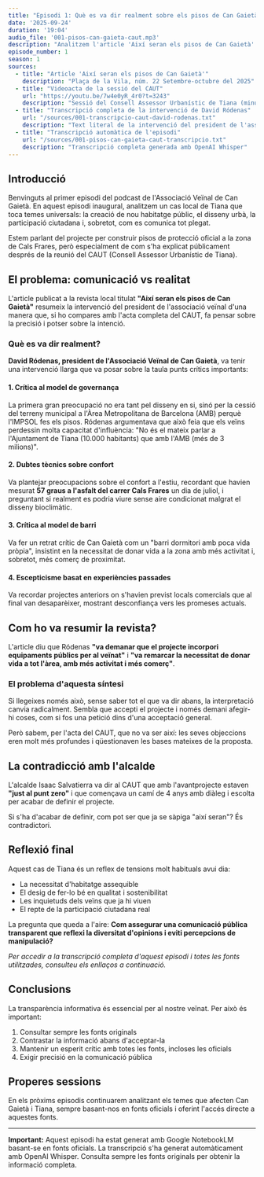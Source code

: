 ```yaml
---
title: "Episodi 1: Què es va dir realment sobre els pisos de Can Gaietà al CAUT?"
date: '2025-09-24'
duration: '19:04'
audio_file: '001-pisos-can-gaieta-caut.mp3'
description: "Analitzem l'article 'Així seran els pisos de Can Gaietà' i contrastem amb el que realment es va dir a la sessió del CAUT. Una exploració sobre comunicació, transparència i participació veïnal."
episode_number: 1
season: 1
sources:
  - title: "Article 'Així seran els pisos de Can Gaietà'"
    description: "Plaça de la Vila, núm. 22 Setembre-octubre del 2025"
  - title: "Videoacta de la sessió del CAUT"
    url: "https://youtu.be/7w4e0yR_4r0?t=3243"
    description: "Sessió del Consell Assessor Urbanístic de Tiana (minut 54:03 - intervenció David Ródenas)"
  - title: "Transcripció completa de la intervenció de David Ródenas"
    url: "/sources/001-transcripcio-caut-david-rodenas.txt"
    description: "Text literal de la intervenció del president de l'associació veïnal"
  - title: "Transcripció automàtica de l'episodi"
    url: "/sources/001-pisos-can-gaieta-caut-transcripcio.txt"
    description: "Transcripció completa generada amb OpenAI Whisper"
---
```


## Introducció

Benvinguts al primer episodi del podcast de l'Associació Veïnal de Can Gaietà. En aquest episodi inaugural, analitzem un cas local de Tiana que toca temes universals: la creació de nou habitatge públic, el disseny urbà, la participació ciutadana i, sobretot, com es comunica tot plegat.

Estem parlant del projecte per construir pisos de protecció oficial a la zona de Cals Frares, però especialment de com s'ha explicat públicament després de la reunió del CAUT (Consell Assessor Urbanístic de Tiana).

## El problema: comunicació vs realitat

L'article publicat a la revista local titulat **"Així seran els pisos de Can Gaietà"** resumeix la intervenció del president de l'associació veïnal d'una manera que, si ho compares amb l'acta completa del CAUT, fa pensar sobre la precisió i potser sobre la intenció.

### Què es va dir realment?

**David Ródenas, president de l'Associació Veïnal de Can Gaietà**, va tenir una intervenció llarga que va posar sobre la taula punts crítics importants:

#### 1. Crítica al model de governança
La primera gran preocupació no era tant pel disseny en si, sinó per la cessió del terreny municipal a l'Àrea Metropolitana de Barcelona (AMB) perquè l'IMPSOL fes els pisos. Ródenas argumentava que això feia que els veïns perdessin molta capacitat d'influència: "No és el mateix parlar a l'Ajuntament de Tiana (10.000 habitants) que amb l'AMB (més de 3 milions)".

#### 2. Dubtes tècnics sobre confort
Va plantejar preocupacions sobre el confort a l'estiu, recordant que havien mesurat **57 graus a l'asfalt del carrer Cals Frares** un dia de juliol, i preguntant si realment es podria viure sense aire condicionat malgrat el disseny bioclimàtic.

#### 3. Crítica al model de barri
Va fer un retrat crític de Can Gaietà com un "barri dormitori amb poca vida pròpia", insistint en la necessitat de donar vida a la zona amb més activitat i, sobretot, més comerç de proximitat.

#### 4. Escepticisme basat en experiències passades
Va recordar projectes anteriors on s'havien previst locals comercials que al final van desaparèixer, mostrant desconfiança vers les promeses actuals.

## Com ho va resumir la revista?

L'article diu que Ródenas **"va demanar que el projecte incorpori equipaments públics per al veïnat"** i **"va remarcar la necessitat de donar vida a tot l'àrea, amb més activitat i més comerç"**.

### El problema d'aquesta síntesi

Si llegeixes només això, sense saber tot el que va dir abans, la interpretació canvia radicalment. Sembla que accepti el projecte i només demani afegir-hi coses, com si fos una petició dins d'una acceptació general.

Però sabem, per l'acta del CAUT, que no va ser així: les seves objeccions eren molt més profundes i qüestionaven les bases mateixes de la proposta.

## La contradicció amb l'alcalde

L'alcalde Isaac Salvatierra va dir al CAUT que amb l'avantprojecte estaven **"just al punt zero"** i que començava un camí de 4 anys amb diàleg i escolta per acabar de definir el projecte.

Si s'ha d'acabar de definir, com pot ser que ja se sàpiga "així seran"? És contradictori.

## Reflexió final

Aquest cas de Tiana és un reflex de tensions molt habituals avui dia:
- La necessitat d'habitatge assequible
- El desig de fer-lo bé en qualitat i sostenibilitat
- Les inquietuds dels veïns que ja hi viuen
- El repte de la participació ciutadana real

La pregunta que queda a l'aire: **Com assegurar una comunicació pública transparent que reflexi la diversitat d'opinions i eviti percepcions de manipulació?**

*Per accedir a la transcripció completa d'aquest episodi i totes les fonts utilitzades, consulteu els enllaços a continuació.*

## Conclusions

La transparència informativa és essencial per al nostre veïnat. Per això és important:
1. Consultar sempre les fonts originals
2. Contrastar la informació abans d'acceptar-la
3. Mantenir un esperit crític amb totes les fonts, incloses les oficials
4. Exigir precisió en la comunicació pública

## Properes sessions

En els pròxims episodis continuarem analitzant els temes que afecten Can Gaietà i Tiana, sempre basant-nos en fonts oficials i oferint l'accés directe a aquestes fonts.

---

**Important:** Aquest episodi ha estat generat amb Google NotebookLM basant-se en fonts oficials. La transcripció s'ha generat automàticament amb OpenAI Whisper. Consulta sempre les fonts originals per obtenir la informació completa.
